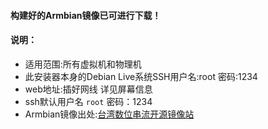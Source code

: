 #### 构建好的Armbian镜像已可进行下载！

#### 说明：

- 适用范围:所有虚拟机和物理机
- 此安装器本身的Debian Live系统SSH用户名:root 密码:1234
- web地址:插好网线 详见屏幕信息
- ssh默认用户名 `root` 密码：1234
- Armbian镜像出处:[台湾数位串流开源镜像站](https://mirror.twds.com.tw/armbian-dl/uefi-x86/archive/)
